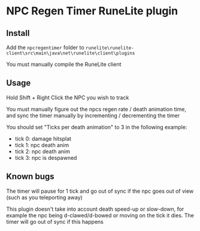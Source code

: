 # NPC Regen Timer RuneLite plugin

## Install
Add the `npcregentimer` folder to `runelite\runelite-client\src\main\java\net\runelite\client\plugins`

You must manually compile the RuneLite client

## Usage
Hold Shift + Right Click the NPC you wish to track

You must manually figure out the npcs regen rate / death animation time, and sync the timer manually by incrementing / decrementing the timer

You should set "Ticks per death animation" to 3 in the following example:
* tick 0: damage hitsplat
* tick 1: npc death anim
* tick 2: npc death anim
* tick 3: npc is despawned

## Known bugs
The timer will pause for 1 tick and go out of sync if the npc goes out of view (such as you teleporting away)

This plugin doesn't take into account death speed-up or slow-down, for example the npc being d-clawed/d-bowed or moving on the tick it dies. The timer will go out of sync if this happens
